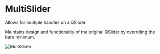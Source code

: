 # MultiSlider
Allows for multiple handles on a QSlider.

Maintains design and functionality of the original QSlider by overriding the bare minimum.

![MultiSlider](https://user-images.githubusercontent.com/74743240/112469246-8a853400-8d69-11eb-9b71-266366022971.PNG)
